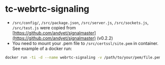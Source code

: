 # tc-webrtc-signaling


- `/src/config/`, `/src/package.json`, `/src/server.js`, `/src/sockets.js`, `/src/test.js` were copied from [https://github.com/andyet/signalmaster](https://github.com/andyet/signalmaster) (v0.2.2)
- You need to mount your .pem file to `/src/certssl/site.pem` in container. See example of a docker run:

```bash
docker run -ti -d --name webrtc-signaling -v /path/to/your/pem/file.pem:/src/certssl/site.pem -p 8888:8888 voduytuan/tc-webrtc-signaling
```
